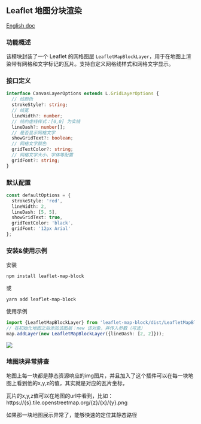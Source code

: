 ## Leaflet 地图分块渲染

[English doc](/doc/README-ENG.md)

### 功能概述

该模块封装了一个 Leaflet 的网格图层 `LeafletMapBlockLayer`，用于在地图上渲染带有网格和文字标记的瓦片。支持自定义网格线样式和网格文字显示。

### 接口定义

```typescript
interface CanvasLayerOptions extends L.GridLayerOptions {
  // 线颜色
  strokeStyle?: string;
  // 线宽
  lineWidth?: number;
  // 线的虚线样式：[0,0] 为实线
  lineDash?: number[];
  // 是否显示网格文字
  showGridText?: boolean;
  // 网格文字颜色
  gridTextColor?: string;
  // 网格文字大小、字体等配置
  gridFont?: string;
}
```

### 默认配置

```typescript
const defaultOptions = {
  strokeStyle: 'red',
  lineWidth: 2,
  lineDash: [5, 5],
  showGridText: true,
  gridTextColor: 'black',
  gridFont: '12px Arial'
};
```

### 安装&使用示例

安装

```
npm install leaflet-map-block
```

或

```
yarn add leaflet-map-block
```

使用示例

```typescript
import {LeafletMapBlockLayer} from 'leaflet-map-block/dist/LeafletMapBlock';
// 在初始化地图之后添加该图层：new 该对象，并传入参数（可选）
map.addLayer(new LeafletMapBlockLayer({lineDash: [2, 2]}));
```

<img src="/public/example.png">

### 地图块异常排查

地图上每一块都是静态资源响应的img图片，并且加入了这个插件可以在每一块地图上看到他的x,y,z的值，其实就是对应的瓦片坐标，

瓦片的x,y,z值可以在地图的url中看到，比如：https://{s}.tile.openstreetmap.org/{z}/{x}/{y}.png

如果那一块地图展示异常了，能够快速的定位其静态路径
